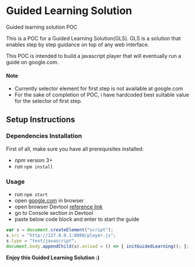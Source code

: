 # Guided Learning Solution
Guided learning solution POC

This is a POC for a Guided Learning Solution(GLS). GLS is a solution that enables step by step guidance on top of any web interface.

This POC is intended to build a javascript player that will eventually run a guide on google.com.

#### Note
- Currently selector element for first step is not available at google.com
- For the sake of completion of POC, i have hardcoded best suitable value for the selector of first step.

## Setup Instructions
### Dependencies Installation
First of all, make sure you have all prerequisites installed:
- *npm* version 3+
- run `npm install`

### Usage
- run `npm start`
- open [google.com](https://www.google.com) in browser
- open browser Devtool [reference link](https://javascript.info/devtools)
- go to Console section in Devtool
- paste below code block and enter to start the guide

```javascript
var s = document.createElement("script");
s.src = "http://127.0.0.1:8080/player.js";
s.type = "text/javascript";
document.body.appendChild(s).onload = () => { initGuidedLearning(); };
```

**Enjoy this Guided Learning Solution :)**
